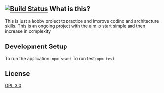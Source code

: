 [![Build Status](https://travis-ci.org/waywardware/vigilant-fiesta.svg?branch=master)](https://travis-ci.org/waywardware/vigilant-fiesta)
What is this?
------------------
This is just a hobby project to practice and improve coding and architecture skills. This is an ongoing project with the aim to start simple and then increase in complexity

Development Setup
---------------

To run the application: `npm start`
To run test: `npm test`

License
------------
[GPL 3.0](LICENSE)
